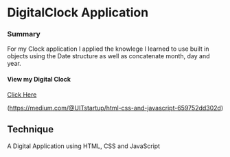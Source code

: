 # DigitalClock Application

### Summary
For my Clock application I applied the knowlege I learned to use built in objects using the Date structure as well as concatenate month, day and year. 

#### View my Digital Clock
[Click Here](https://graceec.github.io/DigitalClock/)

(https://medium.com/@UITstartup/html-css-and-javascript-659752dd302d)

## Technique
A Digital Application using HTML, CSS and JavaScript
